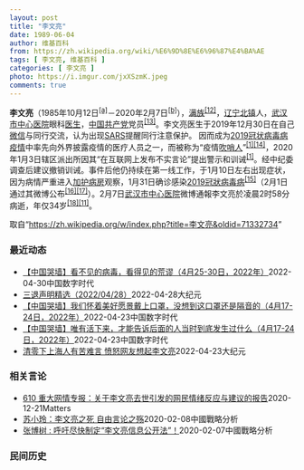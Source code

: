 ```yaml
---
layout: post
title: "李文亮"
date: 1989-06-04
author: 维基百科
from: https://zh.wikipedia.org/wiki/%E6%9D%8E%E6%96%87%E4%BA%AE
tags: [ 李文亮, 维基百科 ]
categories: [ 李文亮 ]
photo: https://i.imgur.com/jxXSzmK.jpeg
comments: true
---
```

<div class="mw-parser-output"><div id="noteTA-3253fa5b" class="noteTA"><div class="noteTA-group"><div data-noteta-group-source="module" data-noteta-group="Medicine"></div></div><div class="noteTA-local"><div data-noteta-code="zh-hans:互联网+; zh-hant:互聯網+;"></div><div data-noteta-code="zh-cn:卡洛·乌尔巴尼; zh-hk:卡爾婁·武爾班尼; zh-tw:卡洛·厄巴尼;"></div></div></div>

<p><b>李文亮</b>（1985年10月12日<sup id="cite_ref-3" class="reference"><a href="#cite_note-3">[a]</a></sup>－2020年2月7日<sup id="cite_ref-13" class="reference"><a href="#cite_note-13">[b]</a></sup>），<a href="/wiki/%E6%BB%A1%E6%97%8F" title="满族">满族</a><sup id="cite_ref-14" class="reference"><a href="#cite_note-14">[12]</a></sup>，<a href="/wiki/%E8%BE%BD%E5%AE%81%E7%9C%81" title="辽宁省">辽宁</a><a href="/wiki/%E5%8C%97%E9%95%87%E5%B8%82" title="北镇市">北镇</a>人，<a href="/wiki/%E6%AD%A6%E6%B1%89%E5%B8%82%E4%B8%AD%E5%BF%83%E5%8C%BB%E9%99%A2" title="武汉市中心医院">武汉市中心医院</a>眼科<a href="/wiki/%E5%8C%BB%E7%94%9F" title="医生">医生</a>，<a href="/wiki/%E4%B8%AD%E5%9B%BD%E5%85%B1%E4%BA%A7%E5%85%9A" title="中国共产党">中国共产党</a>党员<sup id="cite_ref-15" class="reference"><a href="#cite_note-15">[13]</a></sup>。李文亮医生于2019年12月30日在自己<a href="/wiki/%E5%BE%AE%E4%BF%A1" title="微信">微信</a>与同行交流，认为出现<a href="/wiki/%E5%9A%B4%E9%87%8D%E6%80%A5%E6%80%A7%E5%91%BC%E5%90%B8%E7%B3%BB%E7%B5%B1%E7%B6%9C%E5%90%88%E7%97%87" title="嚴重急性呼吸系統綜合症">SARS</a>提醒同行注意保护。 因而成为<a href="/wiki/2019%E5%86%A0%E7%8A%B6%E7%97%85%E6%AF%92%E7%97%85%E7%96%AB%E6%83%85" title="2019冠状病毒病疫情">2019冠状病毒病疫情</a>中率先向外界披露疫情的医疗人员之一，而被称为“疫情<a href="/wiki/%E5%90%B9%E5%93%A8%E4%BA%BA" title="吹哨人">吹哨人</a>”<sup id="cite_ref-财新_1-1" class="reference"><a href="#cite_note-财新-1">[1]</a></sup><sup id="cite_ref-16" class="reference"><a href="#cite_note-16">[14]</a></sup>，2020年1月3日辖区派出所因其“在互联网上发布不实言论”提出警示和训诫<sup id="cite_ref-财新_1-2" class="reference"><a href="#cite_note-财新-1">[1]</a></sup>。经中纪委调查后建议撤销训诫。事件后他仍持续在第一线工作，于1月10日左右出现症状，因为病情严重进入<a href="/wiki/%E5%8A%A0%E8%AD%B7%E7%97%85%E6%88%BF" title="加護病房">加护病房</a>观察，1月31日确诊感染<a href="/wiki/2019%E5%86%A0%E7%8B%80%E7%97%85%E6%AF%92%E7%97%85" class="mw-redirect" title="2019冠狀病毒病">2019冠狀病毒病</a><sup id="cite_ref-监察答记者问_17-0" class="reference"><a href="#cite_note-监察答记者问-17">[15]</a></sup>（2月1日通过其微博公布<sup id="cite_ref-18" class="reference"><a href="#cite_note-18">[16]</a></sup><sup id="cite_ref-19" class="reference"><a href="#cite_note-19">[17]</a></sup>）。2月7日<a href="/wiki/%E6%AD%A6%E6%B1%89%E5%B8%82%E4%B8%AD%E5%BF%83%E5%8C%BB%E9%99%A2" title="武汉市中心医院">武汉市中心医院</a>微博通報李文亮於凌晨2时58分病逝，年仅34岁<sup id="cite_ref-20" class="reference"><a href="#cite_note-20">[18]</a></sup><sup id="cite_ref-wjw.wuhan_12-1" class="reference"><a href="#cite_note-wjw.wuhan-12">[11]</a></sup>。
</p>
</div><noscript><img src="//zh.wikipedia.org/wiki/Special:CentralAutoLogin/start?type=1x1" alt="" title="" width="1" height="1" style="border: none; position: absolute;"></noscript>
<div class="printfooter">取自“<a dir="ltr" href="https://zh.wikipedia.org/w/index.php?title=李文亮&amp;oldid=71332734">https://zh.wikipedia.org/w/index.php?title=李文亮&amp;oldid=71332734</a>”</div><div id="recent-news"><h3>最近动态</h3><ul><li><a href="https://nodebe4.github.io/waimei/2022-04-30/%E4%B8%AD%E5%9B%BD%E5%93%AD%E5%A2%99-%E7%9C%8B%E4%B8%8D%E8%A7%81%E7%9A%84%E7%97%85%E6%AF%92-%E7%9C%8B%E5%BE%97%E8%A7%81%E7%9A%84%E8%8D%92%E8%B0%AC-4%E6%9C%8825-30%E6%97%A5-2022%E5%B9%B4" title="【中国哭墙】看不见的病毒，看得见的荒谬（4月25-30日，2022年）—— CDT 档案卡 标题：【中国哭墙】看不见的病毒，看得见的荒谬（4月25-30日，2022年）作者：李文亮医生微博下的留...">【中国哭墙】看不见的病毒，看得见的荒谬（4月25-30日，2022年）</a><time>2022-04-30</time><a class="tag">中国数字时代</a></li>
<li><a href="https://nodebe4.github.io/waimei/2022-04-28/%E4%B8%89%E9%80%80%E5%A3%B0%E6%98%8E%E7%B2%BE%E9%80%89-2022-04-28" title="三退声明精选（2022/04/28）—— 【大纪元2022年04月29日讯】 退党团队共产党说过的话做过的承诺要反着理解，说李文亮传播谣言，这谣言就是真的，说武汉病毒不人传人，就是人传人，说不封...">三退声明精选（2022/04/28）</a><time>2022-04-28</time><a class="tag">大纪元</a></li>
<li><a href="https://nodebe4.github.io/waimei/2022-04-23/%E4%B8%AD%E5%9B%BD%E5%93%AD%E5%A2%99-%E6%88%91%E4%BB%AC%E6%80%80%E7%9D%80%E7%BE%8E%E5%A5%BD%E6%84%BF%E6%99%AF%E6%88%B4%E4%B8%8A%E5%8F%A3%E7%BD%A9-%E6%B2%A1%E6%83%B3%E5%88%B0%E8%BF%99%E5%8F%A3%E7%BD%A9%E8%BF%98%E6%98%AF%E9%9A%94%E9%9F%B3%E7%9A%84-4%E6%9C%8817-24%E6%97%A5-2022%E5%B9%B4" title="【中国哭墙】我们怀着美好愿景戴上口罩，没想到这口罩还是隔音的（4月17-24日，2022年）—— 编者按：2022年4月17-24日，距离李文亮医生的去世已770-777天。这位在武汉新冠疫情期...">【中国哭墙】我们怀着美好愿景戴上口罩，没想到这口罩还是隔音的（4月17-24日，2022年）</a><time>2022-04-23</time><a class="tag">中国数字时代</a></li>
<li><a href="https://nodebe4.github.io/waimei/2022-04-23/%E4%B8%AD%E5%9B%BD%E5%93%AD%E5%A2%99-%E5%94%AF%E6%9C%89%E6%B4%BB%E4%B8%8B%E6%9D%A5-%E6%89%8D%E8%83%BD%E5%91%8A%E8%AF%89%E5%90%8E%E9%9D%A2%E7%9A%84%E4%BA%BA%E5%BD%93%E6%97%B6%E5%88%B0%E5%BA%95%E5%8F%91%E7%94%9F%E8%BF%87%E4%BB%80%E4%B9%88-4%E6%9C%8817-24%E6%97%A5-2022%E5%B9%B4" title="【中国哭墙】唯有活下来，才能告诉后面的人当时到底发生过什么（4月17-24日，2022年）—— 编者按：2022年4月17-24日，距离李文亮医生的去世已770-777天。这位在武汉新冠疫情期间...">【中国哭墙】唯有活下来，才能告诉后面的人当时到底发生过什么（4月17-24日，2022年）</a><time>2022-04-23</time><a class="tag">中国数字时代</a></li>
<li><a href="https://nodebe4.github.io/waimei/2022-04-23/%E6%B8%85%E9%9B%B6%E4%B8%8B%E4%B8%8A%E6%B5%B7%E4%BA%BA%E6%9C%89%E8%8B%A6%E9%9A%BE%E8%A8%80-%E6%84%A4%E6%80%92%E7%BD%91%E5%8F%8B%E6%83%B3%E8%B5%B7%E6%9D%8E%E6%96%87%E4%BA%AE" title="清零下上海人有苦难言 愤怒网友想起李文亮—— 【大纪元2022年04月23日讯】（大纪元记者李言综合报导）中共清零政策持续之际，上海周六（4月23日）通报了更多COVID-19（中共病毒、新冠病...">清零下上海人有苦难言 愤怒网友想起李文亮</a><time>2022-04-23</time><a class="tag">大纪元</a></li>
</ul></div><div id="open-opinion"><h3>相关言论</h3><ul><li><a href="https://nodebe4.github.io/opinion/2020-12-21/610-%E9%87%8D%E5%A4%A7%E7%BD%91%E6%83%85%E4%B8%93%E6%8A%A5-%E5%85%B3%E4%BA%8E%E6%9D%8E%E6%96%87%E4%BA%AE%E5%8E%BB%E4%B8%96%E5%BC%95%E5%8F%91%E7%9A%84%E7%BD%91%E6%B0%91%E6%83%85%E7%BB%AA%E5%8F%8D%E5%BA%94%E4%B8%8E%E5%BB%BA%E8%AE%AE%E7%9A%84%E6%8A%A5%E5%91%8A/" title="野兽爱智慧">610 重大网情专报：关于李文亮去世引发的网民情绪反应与建议的报告</a><time>2020-12-21</time><a class="tag">Matters</a></li>
<li><a href="https://nodebe4.github.io/opinion/2020-02-08/%E8%8B%8F%E5%B0%8F%E7%8E%B2-%E6%9D%8E%E6%96%87%E4%BA%AE%E4%B9%8B%E6%AD%BB-%E8%87%AA%E7%94%B1%E8%A8%80%E8%AE%BA%E4%B9%8B%E6%AE%87/" title="苏小玲">苏小玲：李文亮之死 自由言论之殇</a><time>2020-02-08</time><a class="tag">中國戰略分析</a></li>
<li><a href="https://nodebe4.github.io/opinion/2020-02-07/%E5%BC%A0%E5%8D%9A%E6%A0%91-%E5%91%BC%E5%90%81%E5%B0%BD%E5%BF%AB%E5%88%B6%E5%AE%9A-%E6%9D%8E%E6%96%87%E4%BA%AE%E4%BF%A1%E6%81%AF%E5%85%AC%E5%BC%80%E6%B3%95/" title="张博树">张博树 : 呼吁尽快制定“李文亮信息公开法”！</a><time>2020-02-07</time><a class="tag">中國戰略分析</a></li>
</ul></div><div id="mjls-record"><h3>民间历史</h3><ul></ul></div>